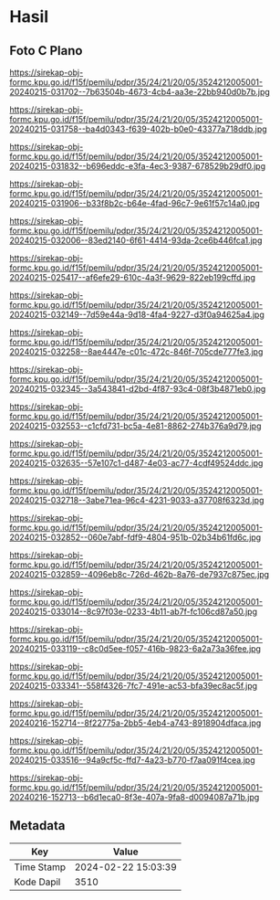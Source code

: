 # Hasil

## Foto C Plano

https://sirekap-obj-formc.kpu.go.id/f15f/pemilu/pdpr/35/24/21/20/05/3524212005001-20240215-031702--7b63504b-4673-4cb4-aa3e-22bb940d0b7b.jpg

https://sirekap-obj-formc.kpu.go.id/f15f/pemilu/pdpr/35/24/21/20/05/3524212005001-20240215-031758--ba4d0343-f639-402b-b0e0-43377a718ddb.jpg

https://sirekap-obj-formc.kpu.go.id/f15f/pemilu/pdpr/35/24/21/20/05/3524212005001-20240215-031832--b696eddc-e3fa-4ec3-9387-678529b29df0.jpg

https://sirekap-obj-formc.kpu.go.id/f15f/pemilu/pdpr/35/24/21/20/05/3524212005001-20240215-031906--b33f8b2c-b64e-4fad-96c7-9e61f57c14a0.jpg

https://sirekap-obj-formc.kpu.go.id/f15f/pemilu/pdpr/35/24/21/20/05/3524212005001-20240215-032006--83ed2140-6f61-4414-93da-2ce6b446fca1.jpg

https://sirekap-obj-formc.kpu.go.id/f15f/pemilu/pdpr/35/24/21/20/05/3524212005001-20240215-025417--af6efe29-610c-4a3f-9629-822eb199cffd.jpg

https://sirekap-obj-formc.kpu.go.id/f15f/pemilu/pdpr/35/24/21/20/05/3524212005001-20240215-032149--7d59e44a-9d18-4fa4-9227-d3f0a94625a4.jpg

https://sirekap-obj-formc.kpu.go.id/f15f/pemilu/pdpr/35/24/21/20/05/3524212005001-20240215-032258--8ae4447e-c01c-472c-846f-705cde777fe3.jpg

https://sirekap-obj-formc.kpu.go.id/f15f/pemilu/pdpr/35/24/21/20/05/3524212005001-20240215-032345--3a543841-d2bd-4f87-93c4-08f3b4871eb0.jpg

https://sirekap-obj-formc.kpu.go.id/f15f/pemilu/pdpr/35/24/21/20/05/3524212005001-20240215-032553--c1cfd731-bc5a-4e81-8862-274b376a9d79.jpg

https://sirekap-obj-formc.kpu.go.id/f15f/pemilu/pdpr/35/24/21/20/05/3524212005001-20240215-032635--57e107c1-d487-4e03-ac77-4cdf49524ddc.jpg

https://sirekap-obj-formc.kpu.go.id/f15f/pemilu/pdpr/35/24/21/20/05/3524212005001-20240215-032718--3abe71ea-96c4-4231-9033-a37708f6323d.jpg

https://sirekap-obj-formc.kpu.go.id/f15f/pemilu/pdpr/35/24/21/20/05/3524212005001-20240215-032852--060e7abf-fdf9-4804-951b-02b34b61fd6c.jpg

https://sirekap-obj-formc.kpu.go.id/f15f/pemilu/pdpr/35/24/21/20/05/3524212005001-20240215-032859--4096eb8c-726d-462b-8a76-de7937c875ec.jpg

https://sirekap-obj-formc.kpu.go.id/f15f/pemilu/pdpr/35/24/21/20/05/3524212005001-20240215-033014--8c97f03e-0233-4b11-ab7f-fc106cd87a50.jpg

https://sirekap-obj-formc.kpu.go.id/f15f/pemilu/pdpr/35/24/21/20/05/3524212005001-20240215-033119--c8c0d5ee-f057-416b-9823-6a2a73a36fee.jpg

https://sirekap-obj-formc.kpu.go.id/f15f/pemilu/pdpr/35/24/21/20/05/3524212005001-20240215-033341--558f4326-7fc7-491e-ac53-bfa39ec8ac5f.jpg

https://sirekap-obj-formc.kpu.go.id/f15f/pemilu/pdpr/35/24/21/20/05/3524212005001-20240216-152714--8f22775a-2bb5-4eb4-a743-8918904dfaca.jpg

https://sirekap-obj-formc.kpu.go.id/f15f/pemilu/pdpr/35/24/21/20/05/3524212005001-20240215-033516--94a9cf5c-ffd7-4a23-b770-f7aa091f4cea.jpg

https://sirekap-obj-formc.kpu.go.id/f15f/pemilu/pdpr/35/24/21/20/05/3524212005001-20240216-152713--b6d1eca0-8f3e-407a-9fa8-d0094087a71b.jpg


## Metadata

| Key        | Value               |
| ---------- | ------------------- |
| Time Stamp | 2024-02-22 15:03:39 |
| Kode Dapil | 3510                |



